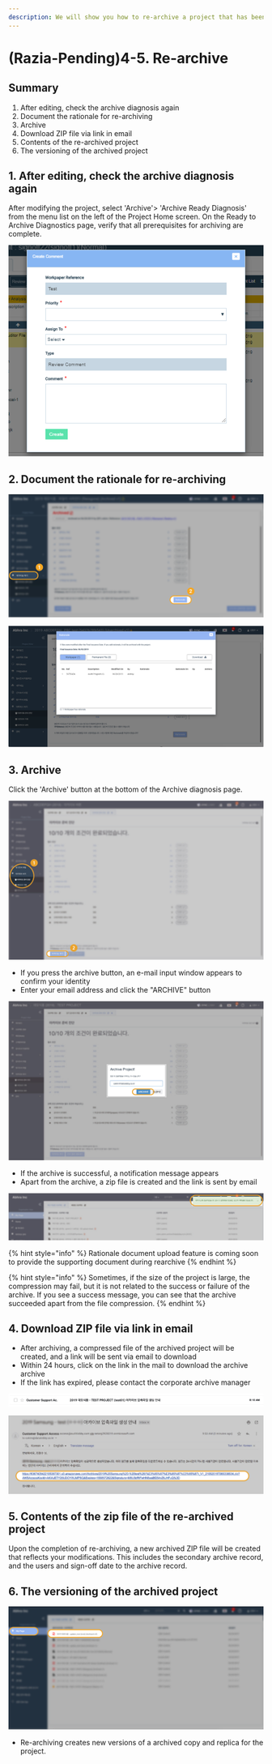 ```yaml
---
description: We will show you how to re-archive a project that has been unarchived.
---
```


# \(Razia-Pending\)4-5. Re-archive

## Summary

1. After editing, check the archive diagnosis again
2. Document the rationale for re-archiving
3. Archive 
4. Download ZIP file via link in email 
5. Contents of the re-archived project
6. The versioning of the archived project

## 1. After editing, check the archive diagnosis again

After modifying the project, select 'Archive'&gt; 'Archive Ready Diagnosis' from the menu list on the left of the Project Home screen. On the Ready to Archive Diagnostics page, verify that all prerequisites for archiving are complete.

![Project Home-&amp;gt;Archive-&amp;gt;Archive Diagnosis](../../../.gitbook/assets/image%20%2822%29.png)

## 2. Document the rationale for re-archiving

![Archive &amp;gt; Raionale](../../../.gitbook/assets/18.png)

![](../../../.gitbook/assets/1-1.png)

## 3. Archive

Click the 'Archive' button at the bottom of the Archive diagnosis page.

![Project Home &amp;gt; Archive &amp;gt; Archive Diagnosis &amp;gt; Archive](../../../.gitbook/assets/4-2-01.jpg)

* If you press the archive button, an e-mail input window appears to confirm your identity
* Enter your email address and click the "ARCHIVE" button

![Enter email address &amp;gt; ARCHIVE](../../../.gitbook/assets/4-2-02.jpg)

* If the archive is successful, a notification message appears
* Apart from the archive, a zip file is created and the link is sent by email

![](../../../.gitbook/assets/4-2-03-1.jpg)

{% hint style="info" %}
Rationale document upload feature is coming soon to provide the supporting document during rearchive
{% endhint %}

{% hint style="info" %}
Sometimes, if the size of the project is large, the compression may fail, but it is not related to the success or failure of the archive. If you see a success message, you can see that the archive succeeded apart from the file compression.
{% endhint %}

## 4. Download ZIP file via link in email

* After archiving, a compressed file of the archived project will be created, and a link will be sent via email to download
* Within 24 hours, click on the link in the mail to download the archive archive
* If the link has expired, please contact the corporate archive manager

![](../../../.gitbook/assets/4-2-05.jpg)

![](../../../.gitbook/assets/4-2-06-1.jpg)

## 5. Contents of the zip file of the re-archived project

Upon the completion of re-archiving, a new archived ZIP file will be created that reflects your modifications. This includes the secondary archive record, and the users and sign-off date to the archive record.

## 6. The versioning of the archived project

![](../../../.gitbook/assets/7.png)

* Re-archiving creates new versions of a archived copy and replica for the project.

